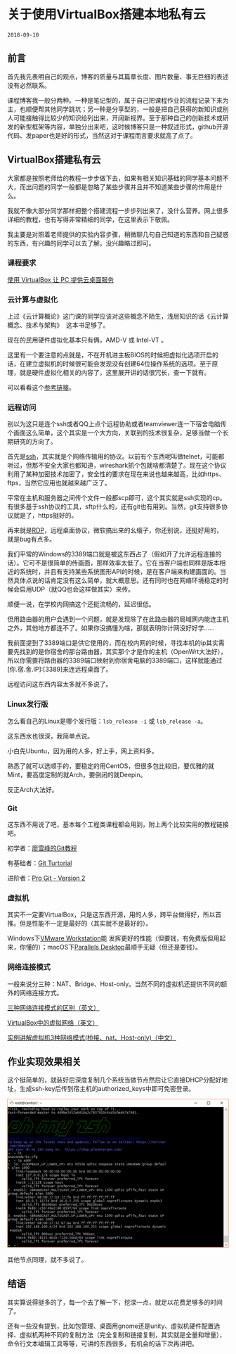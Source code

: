 # 关于使用VirtualBox搭建本地私有云

`2018-09-10`

## 前言

首先我先表明自己的观点，博客的质量与其篇章长度、图片数量、事无巨细的表述没有必然联系。

课程博客我一般分两种。一种是笔记型的，属于自己把课程作业的流程记录下来为主，也顺便帮其他同学跳坑；另一种是分享型的，一般是把自己获得的新知识或别人可能接触得比较少的知识给列出来，开阔新视界。至于那种自己的创新技术或研发的新型框架等内容，单独分出来吧，这时候博客只是一种叙述形式，github开源代码、发paper也是好的形式，当然这对于课程而言要求就高了点了。

## VirtualBox搭建私有云

大家都是按照老师给的教程一步步做下去，如果有相关知识基础的同学基本问题不大，而出问题的同学一般都是忽略了某些步骤并且并不知道某些步骤的作用是什么。

我就不像大部分同学那样把整个搭建流程一步步列出来了，没什么营养。网上很多详细的教程，也有写得非常精细的同学，在这里表示下敬佩。

我主要是对照着老师提供的实验内容步骤，稍微聊几句自己知道的东西和自己疑惑的东西，有兴趣的同学可以去了解，没兴趣略过即可。

### 课程要求

[使用 VirtualBox 让 PC 提供云桌面服务](https://pmlpml.github.io/ServiceComputingOnCloud/ex-install-cloud)

### 云计算与虚拟化

上过《云计算概论》这门课的同学应该对这些概念不陌生，浅层知识的话《云计算 概念、技术与架构》  这本书足够了。

现在的民用硬件虚拟化基本只有俩，AMD-V 或 Intel-VT 。

这里有一个要注意的点就是，不在开机进主板BIOS的时候把虚拟化选项开启的话，在建立虚拟机的时候很可能会发现没有创建64位操作系统的选项。至于原理，就是硬件虚拟化相关的内容了，这里展开讲的话很冗长，查一下就有。

可以看看这个[参考链接](https://superuser.com/questions/866962/why-does-virtualbox-only-have-32-bit-option-no-64-bit-option-on-windows-7)。

### 远程访问

别以为这只是连个ssh或者QQ上点个远程协助或者teamviewer连一下宿舍电脑传个画面这么简单，这个其实是一个大方向，关联到的技术很复杂，足够当做一个长期研究的方向了。

首先是[ssh](https://zh.wikipedia.org/wiki/Secure_Shell)，其实就是个网络传输用的协议。以前有个东西呢叫做telnet，可能都听过，但那不安全大家也都知道，wireshark抓个包就啥都清楚了。现在这个协议利用了某种加密技术加密了，安全性的要求在现在来说也越来越高，比如https、ftps，当然它应用也就越来越广泛了。

平常在主机和服务器之间传个文件一般都scp即可，这个其实就是ssh实现的cp。有很多基于ssh协议的工具，sftp什么的，还有git也有用到。当然，git支持很多协议就是了，https挺好的。

再来就是[RDP](https://en.wikipedia.org/wiki/Remote_Desktop_Protocol)，远程桌面协议，微软搞出来的幺蛾子，你还别说，还挺好用的，就是bug有点多。

我们平常的Windows的3389端口就是被这东西占了（假如开了允许远程连接的话）。它可不是很简单的传画面，那样效率太低了。它在当客户端也同样是版本相近的系统时，并且有支持某些系统图形API的时候，是在客户端来构建画面的。当然具体点说的话肯定没有这么简单，就大概意思。还有同时也在网络环境稳定的时候会启用UDP（就QQ也会这样做其实）来传。

顺便一说，在学校内网搞这个还挺流畅的，延迟很低。

但用路由器的用户会遇到一个问题，就是发现除了在此路由器的局域网内能连主机之外，其他地方都连不了。如果你没搞懂为啥，那就表明你计网没好好学……

我前面提到了3389端口是供它使用的，而在校内网的时候，寻找本机的ip其实需要先找到的是你宿舍的那台路由器，其实那个才是你的主机（OpenWrt大法好），所以你需要将路由器的3389端口映射到你宿舍电脑的3389端口，这样就能通过[你.宿.舍.IP]:[3389]来连远程桌面了。

远程访问这东西内容太多就不多说了。

### Linux发行版

怎么看自己的Linux是哪个发行版：`lsb_release -i` 或 `lsb_release -a`。

这东西水也很深，我简单点说。

小白先Ubuntu，因为用的人多，好上手，网上资料多。

熟悉了就可以选顺手的，要稳定的用CentOS，但很多包比较旧，要优雅的就Mint，要高度定制的就Arch，要倒闭的就Deepin。

反正Arch大法好。

### Git

这东西不用说了吧，基本每个工程类课程都会用到，附上两个比较实用的教程链接吧。

初学者：[廖雪峰的Git教程](https://www.liaoxuefeng.com/wiki/0013739516305929606dd18361248578c67b8067c8c017b000)

有基础者：[Git Turtorial](https://git-scm.com/docs/gittutorial)

进阶者：[Pro Git - Version 2](https://git-scm.com/book/en/v2)

### 虚拟机

其实不一定要VirtualBox，只是这东西开源，用的人多，跨平台做得好，所以首推。但是性能不一定是最好的（其实就不是最好的）。

Windows下[VMware Workstation](https://en.wikipedia.org/wiki/VMware_Workstation)能 发挥更好的性能（但要钱，有免费版但用起来，你懂的）；macOS下[Parallels Desktop](https://www.parallels.com/products/desktop/)最顺手无疑（但还是要钱）。

### 网络连接模式

一般来说分三种：NAT、Bridge、Host-only。当然不同的虚拟机还提供不同的额外的网络连接方式。

[三种网络连接模式的区别（英文）](https://superuser.com/questions/227505/what-is-the-difference-between-nat-bridged-host-only-networking)

[VirtualBox中的虚拟网络（英文）](https://www.virtualbox.org/manual/ch06.html)

[实例讲解虚拟机3种网络模式(桥接、nat、Host-only)（中文）](https://www.cnblogs.com/ggjucheng/archive/2012/08/19/2646007.html)

## 作业实现效果相关

这个挺简单的，就装好后深度复制几个系统当做节点然后让它直接DHCP分配好地址，生成ssh-key后传到宿主机的authorized_keys中即可免密登录。

![1539562549635](1539562549635.png)

其他节点同理，就不多说了。

## 结语

其实算说得挺多的了，每一个去了解一下，挖深一点，就足以花费足够多的时间了。

还有一些没有提到，比如包管理、桌面用gnome还是unity、虚拟机硬件配置选择、虚拟机两种不同的复制方法（完全复制和链接复制，其实就是全量和增量），命令行文本编辑工具等等，可讲的东西很多，有机会的话下次再讲吧。

